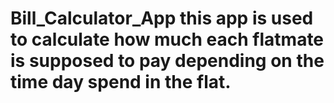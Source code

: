 # Bill_Calculator_App this app is used to calculate how much each flatmate is supposed to pay depending on the time day spend in the flat.

